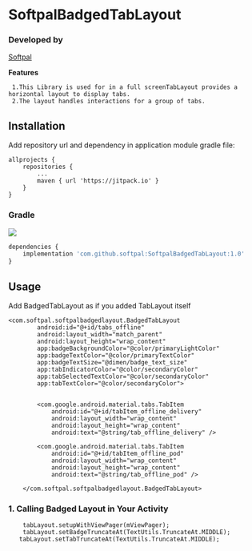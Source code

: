 # SoftpalBadgedTabLayout


### Developed by
[Softpal](https://www.github.com/softpal)

**Features**

     1.This Library is used for in a full screenTabLayout provides a horizontal layout to display tabs. 
     2.The layout handles interactions for a group of tabs.
     
 ## Installation

Add repository url and dependency in application module gradle file:
  
	allprojects {
		repositories {
			...
			maven { url 'https://jitpack.io' }
		}
	}

### Gradle
[![](https://jitpack.io/v/softpal/SoftpalBadgedTabLayout.svg)](https://jitpack.io/#softpal/SoftpalBadgedTabLayout)
```javascript
dependencies {
    implementation 'com.github.softpal:SoftpalBadgedTabLayout:1.0'
}
```
## Usage

Add BadgedTabLayout as if you added TabLayout itself
 
    <com.softpal.softpalbadgedlayout.BadgedTabLayout
            android:id="@+id/tabs_offline"
            android:layout_width="match_parent"
            android:layout_height="wrap_content"
            app:badgeBackgroundColor="@color/primaryLightColor"
            app:badgeTextColor="@color/primaryTextColor"
            app:badgeTextSize="@dimen/badge_text_size"
            app:tabIndicatorColor="@color/secondaryColor"
            app:tabSelectedTextColor="@color/secondaryColor"
            app:tabTextColor="@color/secondaryColor">


            <com.google.android.material.tabs.TabItem
                android:id="@+id/tabItem_offline_delivery"
                android:layout_width="wrap_content"
                android:layout_height="wrap_content"
                android:text="@string/tab_offline_delivery" />

            <com.google.android.material.tabs.TabItem
                android:id="@+id/tabItem_offline_pod"
                android:layout_width="wrap_content"
                android:layout_height="wrap_content"
                android:text="@string/tab_offline_pod" />

        </com.softpal.softpalbadgedlayout.BadgedTabLayout>
        
        
   ### 1. Calling Badged Layout in Your Activity
   
        tabLayout.setupWithViewPager(mViewPager);
        tabLayout.setBadgeTruncateAt(TextUtils.TruncateAt.MIDDLE);
	   tabLayout.setTabTruncateAt(TextUtils.TruncateAt.MIDDLE);
   


